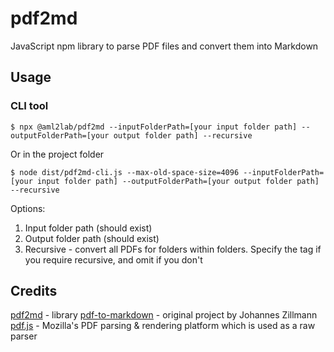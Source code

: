 # pdf2md

JavaScript npm library to parse PDF files and convert them into Markdown

## Usage

### CLI tool

```
$ npx @aml2lab/pdf2md --inputFolderPath=[your input folder path] --outputFolderPath=[your output folder path] --recursive
```

Or in the project folder

```
$ node dist/pdf2md-cli.js --max-old-space-size=4096 --inputFolderPath=[your input folder path] --outputFolderPath=[your output folder path] --recursive
```

Options:
1. Input folder path (should exist)
2. Output folder path (should exist)
3. Recursive - convert all PDFs for folders within folders. Specify the tag if you require recursive, and omit if you don't

## Credits
[pdf2md](https://github.com/opengovsg/pdf2md) - library
[pdf-to-markdown](https://github.com/jzillmann/pdf-to-markdown) - original project by Johannes Zillmann  
[pdf.js](https://mozilla.github.io/pdf.js/) - Mozilla's PDF parsing & rendering platform which is used as a raw parser

